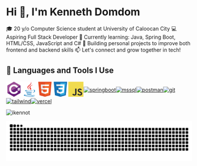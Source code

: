 <h1>Hi 👋, I'm Kenneth Domdom</h1>
<p>🎓 20 y/o Computer Science student at University of Caloocan City 💻 Aspiring Full Stack Developer 🔭 Currently learning: Java, Spring Boot, HTML/CSS, JavaScript and C# 🌱 Building personal projects to improve both frontend and backend skills 📫 Let's connect and grow together in tech!</p>
<h2>🚀 Languages and Tools I Use</h2>
<p style="display: flex; flex-wrap: wrap; gap: 10 px; align-items: center;">
  <!-- C# -->
  <a target="_blank" href="https://raw.githubusercontent.com/devicons/devicon/master/icons/csharp/csharp-original.svg">
    <img src="https://raw.githubusercontent.com/devicons/devicon/master/icons/csharp/csharp-original.svg" alt="csharp" width="42" height="42" />
  </a>

  <!-- Java -->
  <a target="_blank" href="https://raw.githubusercontent.com/devicons/devicon/master/icons/java/java-original.svg">
    <img src="https://raw.githubusercontent.com/devicons/devicon/master/icons/java/java-original.svg" alt="java" width="42" height="42" />
  </a>

  <!-- HTML -->
  <a target="_blank" href="https://raw.githubusercontent.com/devicons/devicon/master/icons/html5/html5-original.svg">
    <img src="https://raw.githubusercontent.com/devicons/devicon/master/icons/html5/html5-original.svg" alt="html" width="42" height="42" />
  </a>

  <!-- CSS -->
  <a target="_blank" href="https://raw.githubusercontent.com/devicons/devicon/master/icons/css3/css3-original.svg">
    <img src="https://raw.githubusercontent.com/devicons/devicon/master/icons/css3/css3-original.svg" alt="css3" width="42" height="42" />
  </a>

  <!-- JavaScript -->
  <a target="_blank" href="https://raw.githubusercontent.com/devicons/devicon/master/icons/javascript/javascript-original.svg">
    <img src="https://raw.githubusercontent.com/devicons/devicon/master/icons/javascript/javascript-original.svg" alt="javascript" width="42" height="42" />
  </a>

<!-- Spring Boot Logo -->
<!-- Spring Boot -->
<a target="_blank" href="https://spring.io/projects/spring-boot">
  <img src="https://cdn.jsdelivr.net/gh/devicons/devicon/icons/spring/spring-original.svg" alt="springboot" width="42" height="42"/>
</a>


  <!-- MSSQL -->
  <a target="_blank" href="https://www.svgrepo.com/show/303229/microsoft-sql-server-logo.svg">
    <img src="https://www.svgrepo.com/show/303229/microsoft-sql-server-logo.svg" alt="mssql" width="42" height="42" />
  </a>

  <!-- Postman -->
  <a target="_blank" href="https://www.vectorlogo.zone/logos/getpostman/getpostman-icon.svg">
    <img src="https://www.vectorlogo.zone/logos/getpostman/getpostman-icon.svg" alt="postman" width="42" height="42" />
  </a>

  <!-- Git -->
  <a target="_blank" href="https://www.vectorlogo.zone/logos/git-scm/git-scm-icon.svg">
    <img src="https://www.vectorlogo.zone/logos/git-scm/git-scm-icon.svg" alt="git" width="42" height="42" />
  </a>

  <!-- Tailwind -->
  <a target="_blank" href="https://tailwindcss.com/">
    <img src="https://www.vectorlogo.zone/logos/tailwindcss/tailwindcss-icon.svg" alt="tailwind" width="42" height="42" />
  </a>

  <!-- Vercel -->
  <a target="_blank" href="https://assets.vercel.com/image/upload/front/favicon/vercel/152x152.png">
    <img src="https://assets.vercel.com/image/upload/front/favicon/vercel/152x152.png" alt="vercel" width="42" height="42" />
  </a>
</p>

<p><img src="https://github-readme-stats.vercel.app/api/top-langs?username=ikennot&show_icons=true&locale=en&layout=compact" alt="ikennot" /></p>

<picture>
  <source media="(prefers-color-scheme: dark)" srcset="https://raw.githubusercontent.com/ikennot/ikennot/output/github-snake-dark.svg" />
  <source media="(prefers-color-scheme: light)" srcset="https://raw.githubusercontent.com/ikennot/ikennot/output/github-snake.svg" />
  <img alt="github-snake" src="https://raw.githubusercontent.com/ikennot/ikennot/output/github-snake.svg" />
</picture>
